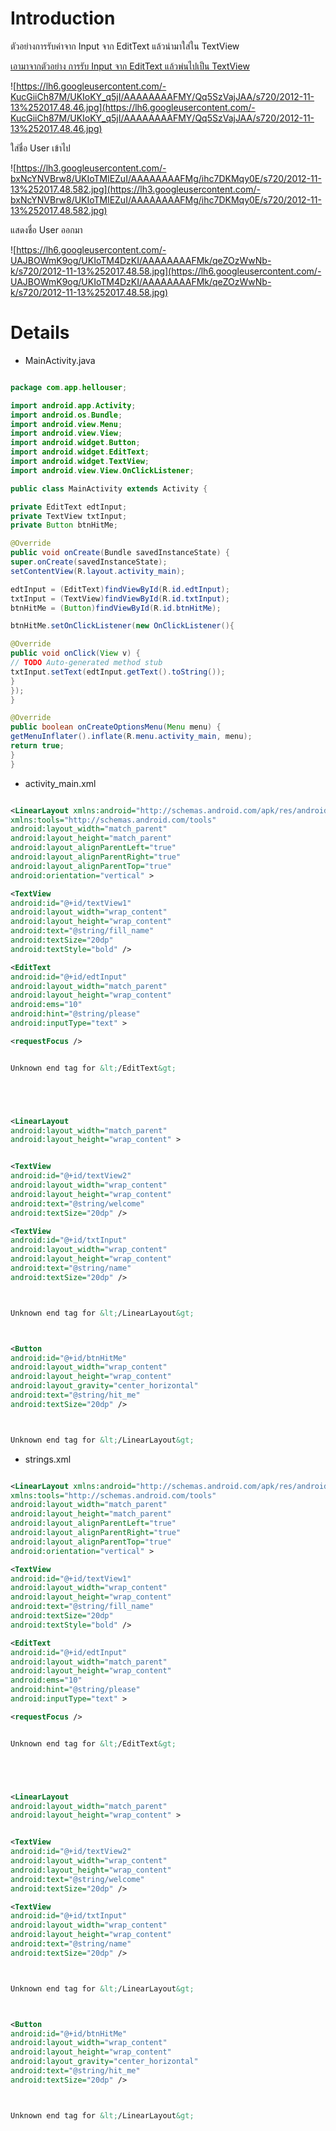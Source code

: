# Introduction #
ตัวอย่างการรับค่าจาก Input จาก EditText แล้วนำมาใส่ใน TextView

[เอามาจากตัวอย่าง การรับ Input จาก EditText แล้วพ่นไปเป็น TextView](http://www.androidthai.in.th/conternt-android/122-input-edittext-to-textview.html)

![https://lh6.googleusercontent.com/-KucGiiCh87M/UKIoKY_q5jI/AAAAAAAAFMY/Qq5SzVajJAA/s720/2012-11-13%252017.48.46.jpg](https://lh6.googleusercontent.com/-KucGiiCh87M/UKIoKY_q5jI/AAAAAAAAFMY/Qq5SzVajJAA/s720/2012-11-13%252017.48.46.jpg)

ใส่ชื่อ User เข้าไป

![https://lh3.googleusercontent.com/-bxNcYNVBrw8/UKIoTMlEZuI/AAAAAAAAFMg/ihc7DKMqy0E/s720/2012-11-13%252017.48.582.jpg](https://lh3.googleusercontent.com/-bxNcYNVBrw8/UKIoTMlEZuI/AAAAAAAAFMg/ihc7DKMqy0E/s720/2012-11-13%252017.48.582.jpg)

แสดงชื่อ User ออกมา

![https://lh6.googleusercontent.com/-UAJBOWmK9og/UKIoTM4DzKI/AAAAAAAAFMk/qeZOzWwNb-k/s720/2012-11-13%252017.48.58.jpg](https://lh6.googleusercontent.com/-UAJBOWmK9og/UKIoTM4DzKI/AAAAAAAAFMk/qeZOzWwNb-k/s720/2012-11-13%252017.48.58.jpg)

# Details #
  * MainActivity.java
```java

package com.app.hellouser;

import android.app.Activity;
import android.os.Bundle;
import android.view.Menu;
import android.view.View;
import android.widget.Button;
import android.widget.EditText;
import android.widget.TextView;
import android.view.View.OnClickListener;

public class MainActivity extends Activity {

private EditText edtInput;
private TextView txtInput;
private Button btnHitMe;

@Override
public void onCreate(Bundle savedInstanceState) {
super.onCreate(savedInstanceState);
setContentView(R.layout.activity_main);

edtInput = (EditText)findViewById(R.id.edtInput);
txtInput = (TextView)findViewById(R.id.txtInput);
btnHitMe = (Button)findViewById(R.id.btnHitMe);

btnHitMe.setOnClickListener(new OnClickListener(){

@Override
public void onClick(View v) {
// TODO Auto-generated method stub
txtInput.setText(edtInput.getText().toString());
}
});
}

@Override
public boolean onCreateOptionsMenu(Menu menu) {
getMenuInflater().inflate(R.menu.activity_main, menu);
return true;
}
}

```

  * activity\_main.xml
```xml

<LinearLayout xmlns:android="http://schemas.android.com/apk/res/android"
xmlns:tools="http://schemas.android.com/tools"
android:layout_width="match_parent"
android:layout_height="match_parent"
android:layout_alignParentLeft="true"
android:layout_alignParentRight="true"
android:layout_alignParentTop="true"
android:orientation="vertical" >

<TextView
android:id="@+id/textView1"
android:layout_width="wrap_content"
android:layout_height="wrap_content"
android:text="@string/fill_name"
android:textSize="20dp"
android:textStyle="bold" />

<EditText
android:id="@+id/edtInput"
android:layout_width="match_parent"
android:layout_height="wrap_content"
android:ems="10"
android:hint="@string/please"
android:inputType="text" >

<requestFocus />


Unknown end tag for &lt;/EditText&gt;





<LinearLayout
android:layout_width="match_parent"
android:layout_height="wrap_content" >


<TextView
android:id="@+id/textView2"
android:layout_width="wrap_content"
android:layout_height="wrap_content"
android:text="@string/welcome"
android:textSize="20dp" />

<TextView
android:id="@+id/txtInput"
android:layout_width="wrap_content"
android:layout_height="wrap_content"
android:text="@string/name"
android:textSize="20dp" />



Unknown end tag for &lt;/LinearLayout&gt;



<Button
android:id="@+id/btnHitMe"
android:layout_width="wrap_content"
android:layout_height="wrap_content"
android:layout_gravity="center_horizontal"
android:text="@string/hit_me"
android:textSize="20dp" />



Unknown end tag for &lt;/LinearLayout&gt;


```

  * strings.xml
```xml

<LinearLayout xmlns:android="http://schemas.android.com/apk/res/android"
xmlns:tools="http://schemas.android.com/tools"
android:layout_width="match_parent"
android:layout_height="match_parent"
android:layout_alignParentLeft="true"
android:layout_alignParentRight="true"
android:layout_alignParentTop="true"
android:orientation="vertical" >

<TextView
android:id="@+id/textView1"
android:layout_width="wrap_content"
android:layout_height="wrap_content"
android:text="@string/fill_name"
android:textSize="20dp"
android:textStyle="bold" />

<EditText
android:id="@+id/edtInput"
android:layout_width="match_parent"
android:layout_height="wrap_content"
android:ems="10"
android:hint="@string/please"
android:inputType="text" >

<requestFocus />


Unknown end tag for &lt;/EditText&gt;





<LinearLayout
android:layout_width="match_parent"
android:layout_height="wrap_content" >


<TextView
android:id="@+id/textView2"
android:layout_width="wrap_content"
android:layout_height="wrap_content"
android:text="@string/welcome"
android:textSize="20dp" />

<TextView
android:id="@+id/txtInput"
android:layout_width="wrap_content"
android:layout_height="wrap_content"
android:text="@string/name"
android:textSize="20dp" />



Unknown end tag for &lt;/LinearLayout&gt;



<Button
android:id="@+id/btnHitMe"
android:layout_width="wrap_content"
android:layout_height="wrap_content"
android:layout_gravity="center_horizontal"
android:text="@string/hit_me"
android:textSize="20dp" />



Unknown end tag for &lt;/LinearLayout&gt;


```